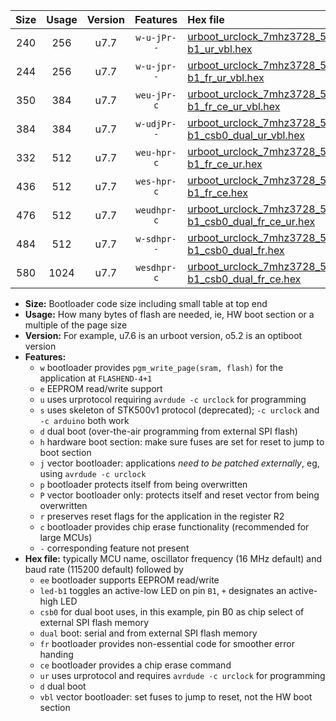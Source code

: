 |Size|Usage|Version|Features|Hex file|
|:-:|:-:|:-:|:-:|:--|
|240|256|u7.7|`w-u-jPr--`|[urboot_urclock_7mhz3728_57600bps_led-b1_ur_vbl.hex](https://raw.githubusercontent.com/stefanrueger/urboot.hex/main/boards/urclock/fcpu_7mhz3728/57600_bps/urboot_urclock_7mhz3728_57600bps_led-b1_ur_vbl.hex)|
|244|256|u7.7|`w-u-jpr--`|[urboot_urclock_7mhz3728_57600bps_led-b1_fr_ur_vbl.hex](https://raw.githubusercontent.com/stefanrueger/urboot.hex/main/boards/urclock/fcpu_7mhz3728/57600_bps/urboot_urclock_7mhz3728_57600bps_led-b1_fr_ur_vbl.hex)|
|350|384|u7.7|`weu-jPr-c`|[urboot_urclock_7mhz3728_57600bps_ee_led-b1_fr_ce_ur_vbl.hex](https://raw.githubusercontent.com/stefanrueger/urboot.hex/main/boards/urclock/fcpu_7mhz3728/57600_bps/urboot_urclock_7mhz3728_57600bps_ee_led-b1_fr_ce_ur_vbl.hex)|
|384|384|u7.7|`w-udjPr--`|[urboot_urclock_7mhz3728_57600bps_led-b1_csb0_dual_ur_vbl.hex](https://raw.githubusercontent.com/stefanrueger/urboot.hex/main/boards/urclock/fcpu_7mhz3728/57600_bps/urboot_urclock_7mhz3728_57600bps_led-b1_csb0_dual_ur_vbl.hex)|
|332|512|u7.7|`weu-hpr-c`|[urboot_urclock_7mhz3728_57600bps_ee_led-b1_fr_ce_ur.hex](https://raw.githubusercontent.com/stefanrueger/urboot.hex/main/boards/urclock/fcpu_7mhz3728/57600_bps/urboot_urclock_7mhz3728_57600bps_ee_led-b1_fr_ce_ur.hex)|
|436|512|u7.7|`wes-hpr-c`|[urboot_urclock_7mhz3728_57600bps_ee_led-b1_fr_ce.hex](https://raw.githubusercontent.com/stefanrueger/urboot.hex/main/boards/urclock/fcpu_7mhz3728/57600_bps/urboot_urclock_7mhz3728_57600bps_ee_led-b1_fr_ce.hex)|
|476|512|u7.7|`weudhpr-c`|[urboot_urclock_7mhz3728_57600bps_ee_led-b1_csb0_dual_fr_ce_ur.hex](https://raw.githubusercontent.com/stefanrueger/urboot.hex/main/boards/urclock/fcpu_7mhz3728/57600_bps/urboot_urclock_7mhz3728_57600bps_ee_led-b1_csb0_dual_fr_ce_ur.hex)|
|484|512|u7.7|`w-sdhpr--`|[urboot_urclock_7mhz3728_57600bps_led-b1_csb0_dual_fr.hex](https://raw.githubusercontent.com/stefanrueger/urboot.hex/main/boards/urclock/fcpu_7mhz3728/57600_bps/urboot_urclock_7mhz3728_57600bps_led-b1_csb0_dual_fr.hex)|
|580|1024|u7.7|`wesdhpr-c`|[urboot_urclock_7mhz3728_57600bps_ee_led-b1_csb0_dual_fr_ce.hex](https://raw.githubusercontent.com/stefanrueger/urboot.hex/main/boards/urclock/fcpu_7mhz3728/57600_bps/urboot_urclock_7mhz3728_57600bps_ee_led-b1_csb0_dual_fr_ce.hex)|

- **Size:** Bootloader code size including small table at top end
- **Usage:** How many bytes of flash are needed, ie, HW boot section or a multiple of the page size
- **Version:** For example, u7.6 is an urboot version, o5.2 is an optiboot version
- **Features:**
  + `w` bootloader provides `pgm_write_page(sram, flash)` for the application at `FLASHEND-4+1`
  + `e` EEPROM read/write support
  + `u` uses urprotocol requiring `avrdude -c urclock` for programming
  + `s` uses skeleton of STK500v1 protocol (deprecated); `-c urclock` and `-c arduino` both work
  + `d` dual boot (over-the-air programming from external SPI flash)
  + `h` hardware boot section: make sure fuses are set for reset to jump to boot section
  + `j` vector bootloader: applications *need to be patched externally*, eg, using `avrdude -c urclock`
  + `p` bootloader protects itself from being overwritten
  + `P` vector bootloader only: protects itself and reset vector from being overwritten
  + `r` preserves reset flags for the application in the register R2
  + `c` bootloader provides chip erase functionality (recommended for large MCUs)
  + `-` corresponding feature not present
- **Hex file:** typically MCU name, oscillator frequency (16 MHz default) and baud rate (115200 default) followed by
  + `ee` bootloader supports EEPROM read/write
  + `led-b1` toggles an active-low LED on pin `B1`, `+` designates an active-high LED
  + `csb0` for dual boot uses, in this example, pin B0 as chip select of external SPI flash memory
  + `dual` boot: serial and from external SPI flash memory
  + `fr` bootloader provides non-essential code for smoother error handing
  + `ce` bootloader provides a chip erase command
  + `ur` uses urprotocol and requires `avrdude -c urclock` for programming
  + `d` dual boot
  + `vbl` vector bootloader: set fuses to jump to reset, not the HW boot section
